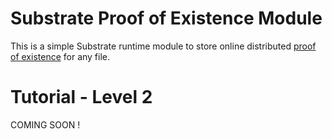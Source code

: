 # Substrate Proof of Existence Module

This is a simple Substrate runtime module to store online distributed [proof of existence](https://www.proofofexistence.com/) for any file.

# Tutorial - Level 2

COMING SOON !
